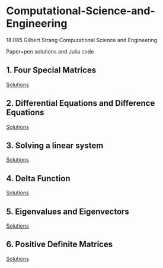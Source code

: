 # Computational-Science-and-Engineering

18.085 Gilbert Strang Computational Science and Engineering

Paper+pen solutions and Julia code

## 1. Four Special Matrices

[Solutions](https://github.com/nickovchinnikov/Computational-Science-and-Engineering/tree/master/1.FourSpecialMatrices/ProblemSet)

## 2. Differential Equations and Difference Equations

[Solutions](https://github.com/nickovchinnikov/Computational-Science-and-Engineering/tree/master/2.DifferentialEqnsAndDifferenceEqns/ProblemSet)

## 3. Solving a linear system

[Solutions](https://github.com/nickovchinnikov/Computational-Science-and-Engineering/tree/master/3.SolvingALinearSystem)

## 4. Delta Function

[Solutions](https://github.com/nickovchinnikov/Computational-Science-and-Engineering/tree/master/4.DeltaFunction)

## 5. Eigenvalues and Eigenvectors

[Solutions](https://github.com/nickovchinnikov/Computational-Science-and-Engineering/tree/master/5.EigenvaluesAndEigenvectors)

## 6. Positive Definite Matrices

[Solutions](https://github.com/nickovchinnikov/Computational-Science-and-Engineering/tree/master/6.PositiveDefiniteMatrices)
